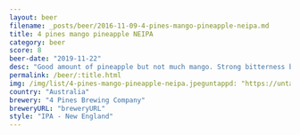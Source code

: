```yaml
---
layout: beer
filename: _posts/beer/2016-11-09-4-pines-mango-pineapple-neipa.md
title: 4 pines mango pineapple NEIPA
category: beer
score: 8
beer-date: "2019-11-22"
desc: "Good amount of pineapple but not much mango. Strong bitterness but the citrus makes it easy drinking. It’s a nice NEIPA but there’s a lot better out there"
permalink: /beer/:title.html
img: /img/list/4-pines-mango-pineapple-neipa.jpeguntappd: "https://untappd.com/b/4-pines-brewing-company-keller-door--mango-pineapple-neipa/3090095"
country: "Australia"
brewery: "4 Pines Brewing Company"
breweryURL: "breweryURL"
style: "IPA - New England"
---
```

